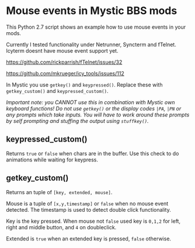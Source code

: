 # Mouse events in Mystic BBS mods

This Python 2.7 script shows an example how to use mouse events in your mods. 

Currently I tested functionality under Netrunner, Syncterm and fTelnet. Icyterm doesnt have mouse event support yet.

https://github.com/rickparrish/fTelnet/issues/32

https://github.com/mkrueger/icy_tools/issues/112

In Mystic you use `getkey()` and `keypressed()`. Replace these with `getkey_custom()` and `keypressed_custom()`.

*Important note: you CANNOT use this in combination with Mystic own keyboard functions! Do not use `getkey()` or the display codes `|PA`, `|PN` or any prompts which take inputs. You will have to work around these prompts by self prompting and stuffing the output using `stuffkey()`.*

## keypressed_custom()

Returns `true` or `false` when chars are in the buffer. Use this check to do animations while waiting for keypress.

## getkey_custom()

Returns an tuple of `[key, extended, mouse]`.

Mouse is a tuple of `[x,y,timestamp]` or `false` when no mouse event detected. The timestamp is used to detect double click functionality.

Key is the key pressed. When mouse not `false` used key is `0,1,2` for left, right and middle button, and `4` on doubleclick.

Extended is `true` when an extended key is pressed, `false` otherwise.

